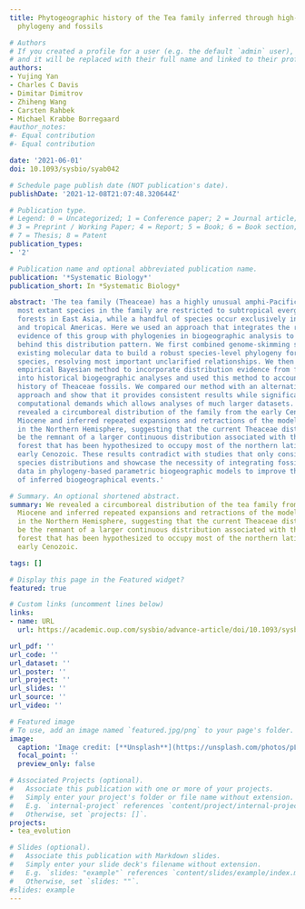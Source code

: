 ```yaml
---
title: Phytogeographic history of the Tea family inferred through high-resolution
  phylogeny and fossils

# Authors
# If you created a profile for a user (e.g. the default `admin` user), write the username (folder name) here 
# and it will be replaced with their full name and linked to their profile.
authors:
- Yujing Yan
- Charles C Davis
- Dimitar Dimitrov
- Zhiheng Wang
- Carsten Rahbek
- Michael Krabbe Borregaard
#author_notes:
#- Equal contribution
#- Equal contribution

date: '2021-06-01'
doi: 10.1093/sysbio/syab042

# Schedule page publish date (NOT publication's date).
publishDate: '2021-12-08T21:07:48.320644Z'

# Publication type.
# Legend: 0 = Uncategorized; 1 = Conference paper; 2 = Journal article;
# 3 = Preprint / Working Paper; 4 = Report; 5 = Book; 6 = Book section;
# 7 = Thesis; 8 = Patent
publication_types:
- '2'

# Publication name and optional abbreviated publication name.
publication: '*Systematic Biology*'
publication_short: In *Systematic Biology*

abstract: 'The tea family (Theaceae) has a highly unusual amphi-Pacific disjunct distribution:
  most extant species in the family are restricted to subtropical evergreen broadleaf
  forests in East Asia, while a handful of species occur exclusively in the subtropical
  and tropical Americas. Here we used an approach that integrates the rich fossil
  evidence of this group with phylogenies in biogeographic analysis to study the processes
  behind this distribution pattern. We first combined genome-skimming sequencing with
  existing molecular data to build a robust species-level phylogeny for c.140 Theaceae
  species, resolving most important unclarified relationships. We then developed an
  empirical Bayesian method to incorporate distribution evidence from fossil specimens
  into historical biogeographic analyses and used this method to account for the spatiotemporal
  history of Theaceae fossils. We compared our method with an alternative Bayesian
  approach and show that it provides consistent results while significantly reduces
  computational demands which allows analyses of much larger datasets. Our analyses
  revealed a circumboreal distribution of the family from the early Cenozoic to the
  Miocene and inferred repeated expansions and retractions of the modelled distribution
  in the Northern Hemisphere, suggesting that the current Theaceae distribution could
  be the remnant of a larger continuous distribution associated with the boreotropical
  forest that has been hypothesized to occupy most of the northern latitudes in the
  early Cenozoic. These results contradict with studies that only considered current
  species distributions and showcase the necessity of integrating fossil and molecular
  data in phylogeny-based parametric biogeographic models to improve the reliability
  of inferred biogeographical events.'

# Summary. An optional shortened abstract.
summary: We revealed a circumboreal distribution of the tea family from the early Cenozoic to the
  Miocene and inferred repeated expansions and retractions of the modelled distribution
  in the Northern Hemisphere, suggesting that the current Theaceae distribution could
  be the remnant of a larger continuous distribution associated with the boreotropical
  forest that has been hypothesized to occupy most of the northern latitudes in the
  early Cenozoic.

tags: []

# Display this page in the Featured widget?
featured: true

# Custom links (uncomment lines below)
links:
- name: URL
  url: https://academic.oup.com/sysbio/advance-article/doi/10.1093/sysbio/syab042/6295695

url_pdf: ''
url_code: ''
url_dataset: ''
url_poster: ''
url_project: ''
url_slides: ''
url_source: ''
url_video: ''

# Featured image
# To use, add an image named `featured.jpg/png` to your page's folder. 
image:
  caption: 'Image credit: [**Unsplash**](https://unsplash.com/photos/pLCdAaMFLTE)'
  focal_point: ''
  preview_only: false

# Associated Projects (optional).
#   Associate this publication with one or more of your projects.
#   Simply enter your project's folder or file name without extension.
#   E.g. `internal-project` references `content/project/internal-project/index.md`.
#   Otherwise, set `projects: []`.
projects:
- tea_evolution

# Slides (optional).
#   Associate this publication with Markdown slides.
#   Simply enter your slide deck's filename without extension.
#   E.g. `slides: "example"` references `content/slides/example/index.md`.
#   Otherwise, set `slides: ""`.
#slides: example
---
```

